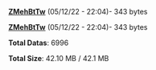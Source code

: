 [**ZMehBtTw**](/data/ZMehBtTw.txt) (05/12/22 - 22:04)- 343 bytes

[**ZMehBtTw**](/data/ZMehBtTw.txt) (05/12/22 - 22:04)- 343 bytes

**Total Datas**: 6996

**Total Size**: 42.10 MB / 42.1 MB